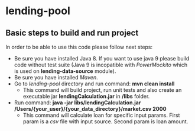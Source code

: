 # lending-pool

## Basic steps to build and run project
In order to be able to use this code please follow next steps:
* Be sure you have installed Java 8. If you want to use java 9 please build code without test suite (Java 9 is incopatible 
with *PowerMockito* which is used on **lending-data-source** module).
* Be sure you have installed *Maven*.
* Go to *lending-pool* directory and run command: **mvn clean install**
  * This command will build project, run unit tests and also create an executable jar **lendingCalculation.jar** in **/libs** folder.
* Run command: **java -jar libs/lendingCalculation.jar /Users/{your_user}/{your_data_directory}/market.csv 2000**
  * This command will calculate loan for specific input params. First param is a *csv* file with input source. Second param is loan amount.
